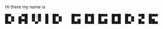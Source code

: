 Hi there my name is 

█▀▄ ▄▀█ █░█ █ █▀▄   █▀▀ █▀█ █▀▀ █▀█ █▀▄ ▀█ █▀▀
█▄▀ █▀█ ▀▄▀ █ █▄▀   █▄█ █▄█ █▄█ █▄█ █▄▀ █▄ ██▄
